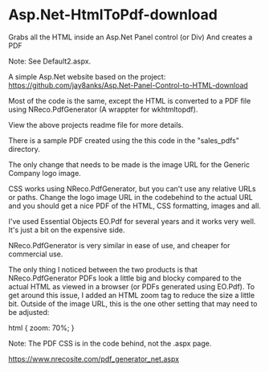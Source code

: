 # Asp.Net-HtmlToPdf-download
Grabs all the HTML inside an Asp.Net Panel control (or Div) And creates a PDF

Note: See Default2.aspx.

A simple Asp.Net website based on the project: https://github.com/jay8anks/Asp.Net-Panel-Control-to-HTML-download

Most of the code is the same, except the HTML is converted to a PDF file using NReco.PdfGenerator (A wrappter for wkhtmltopdf).

View the above projects readme file for more details.

There is a sample PDF created using the this code in the "sales_pdfs" directory.

The only change that needs to be made is the image URL for the Generic Company logo image. 

CSS works using NReco.PdfGenerator, but you can't use any relative URLs or paths. Change the logo image URL in the codebehind to the actual URL and you should get a nice PDF of the HTML, CSS formatting, images and all.

I've used Essential Objects EO.Pdf for several years and it works very well. It's just a bit on the expensive side.

NReco.PdfGenerator is very similar in ease of use, and cheaper for commercial use.

The only thing I noticed between the two products is that NReco.PdfGenerator PDFs look a little big and blocky compared to the actual HTML as viewed in a browser (or PDFs generated using EO.Pdf). To get around this issue, I added an HTML zoom tag to reduce the size a little bit. Outside of the image URL, this is the one other setting that may need to be adjusted:

   html  {
        zoom: 70%;
       }
       
Note: The PDF CSS is in the code behind, not the .aspx page.



https://www.nrecosite.com/pdf_generator_net.aspx















